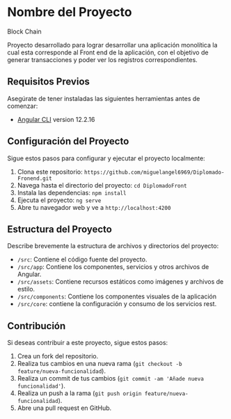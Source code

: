 # Nombre del Proyecto

Block Chain

Proyecto desarrollado para lograr desarrollar una aplicación monolítica la cual esta corresponde al Front end de la aplicación, con el objetivo de generar transacciones y poder ver los registros correspondientes.


## Requisitos Previos

Asegúrate de tener instaladas las siguientes herramientas antes de comenzar:

- [Angular CLI](https://github.com/angular/angular-cli) version 12.2.16

## Configuración del Proyecto

Sigue estos pasos para configurar y ejecutar el proyecto localmente:

1. Clona este repositorio: `https://github.com/miguelangel6969/Diplomado-Fronend.git`
2. Navega hasta el directorio del proyecto: `cd DiplomadoFront`
3. Instala las dependencias: `npm install`
4. Ejecuta el proyecto: `ng serve`
5. Abre tu navegador web y ve a `http://localhost:4200`

## Estructura del Proyecto

Describe brevemente la estructura de archivos y directorios del proyecto:

- `/src`: Contiene el código fuente del proyecto.
- `/src/app`: Contiene los componentes, servicios y otros archivos de Angular.
- `/src/assets`: Contiene recursos estáticos como imágenes y archivos de estilo.
- `/src/components`: Contiene los componentes visuales de la aplicación
- `/src/core`: contiene la configuración y consumo de los servicios rest.

## Contribución

Si deseas contribuir a este proyecto, sigue estos pasos:

1. Crea un fork del repositorio.
2. Realiza tus cambios en una nueva rama (`git checkout -b feature/nueva-funcionalidad`).
3. Realiza un commit de tus cambios (`git commit -am 'Añade nueva funcionalidad'`).
4. Realiza un push a la rama (`git push origin feature/nueva-funcionalidad`).
5. Abre una pull request en GitHub.

